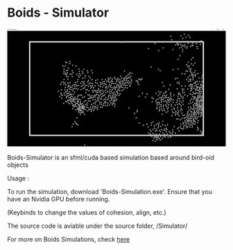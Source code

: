 # Boids - Simulator 

![Screenshot](GH-Resources/Capture.PNG)

Boids-Simulator is an sfml/cuda based simulation based around bird-oid objects

Usage : 

To run the simulation, download 'Boids-Simulation.exe'. Ensure that you have an Nvidia GPU before running.

(Keybinds to change the values of cohesion, align, etc.)

The source code is aviable under the source folder, /Simulator/

For more on Boids Simulations, check [here](https://en.wikipedia.org/wiki/Boids)
